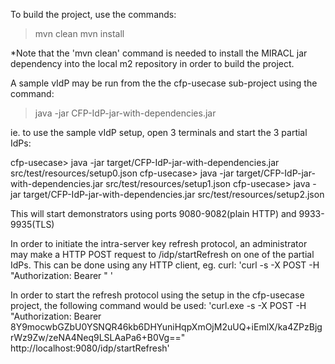 To build the project, use the commands:
>mvn clean
>mvn install

*Note that the 'mvn clean' command is needed to install the MIRACL jar dependency into the local m2 repository in order to build the project.

A sample vIdP may be run from the the cfp-usecase sub-project using the command:

>java -jar CFP-IdP-jar-with-dependencies.jar <configuration file>

ie. to use the sample vIdP setup, open 3 terminals and start the 3 partial IdPs:

cfp-usecase> java -jar target/CFP-IdP-jar-with-dependencies.jar src/test/resources/setup0.json
cfp-usecase> java -jar target/CFP-IdP-jar-with-dependencies.jar src/test/resources/setup1.json
cfp-usecase> java -jar target/CFP-IdP-jar-with-dependencies.jar src/test/resources/setup2.json

This will start demonstrators using ports 9080-9082(plain HTTP) and 9933-9935(TLS)

In order to initiate the intra-server key refresh protocol, an administrator may make a HTTP POST request to /idp/startRefresh on one of the partial IdPs.
This can be done using any HTTP client, eg. curl: 
'curl -s -X POST -H "Authorization: Bearer <token>" <url>'

In order to start the refresh protocol using the setup in the cfp-usecase project, the following command would be used: 
'curl.exe -s -X POST -H "Authorization: Bearer 8Y9mocwbGZbU0YSNQR46kb6DHYuniHqpXmOjM2uUQ+iEmlX/ka4ZPzBjgrWz9Zw/zeNA4Neq9LSLAaPa6+B0Vg==" http://localhost:9080/idp/startRefresh'